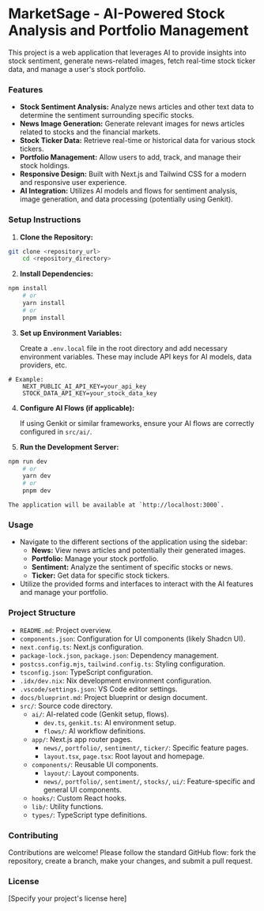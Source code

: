 # MarketSage - AI-Powered Stock Analysis and Portfolio Management

This project is a web application that leverages AI to provide insights into stock sentiment, generate news-related images, fetch real-time stock ticker data, and manage a user's stock portfolio.

### Features

*   **Stock Sentiment Analysis:** Analyze news articles and other text data to determine the sentiment surrounding specific stocks.
*   **News Image Generation:** Generate relevant images for news articles related to stocks and the financial markets.
*   **Stock Ticker Data:** Retrieve real-time or historical data for various stock tickers.
*   **Portfolio Management:** Allow users to add, track, and manage their stock holdings.
*   **Responsive Design:** Built with Next.js and Tailwind CSS for a modern and responsive user experience.
*   **AI Integration:** Utilizes AI models and flows for sentiment analysis, image generation, and data processing (potentially using Genkit).

### Setup Instructions

1.  **Clone the Repository:**

    
```bash
git clone <repository_url>
    cd <repository_directory>
```

2.  **Install Dependencies:**

    
```bash
npm install
    # or
    yarn install
    # or
    pnpm install
```

3.  **Set up Environment Variables:**

    Create a `.env.local` file in the root directory and add necessary environment variables. These may include API keys for AI models, data providers, etc.

    
```
# Example:
    NEXT_PUBLIC_AI_API_KEY=your_api_key
    STOCK_DATA_API_KEY=your_stock_data_key
```

4.  **Configure AI Flows (if applicable):**

    If using Genkit or similar frameworks, ensure your AI flows are correctly configured in `src/ai/`.

5.  **Run the Development Server:**

    
```bash
npm run dev
    # or
    yarn dev
    # or
    pnpm dev
```

    The application will be available at `http://localhost:3000`.

### Usage

*   Navigate to the different sections of the application using the sidebar:
    *   **News:** View news articles and potentially their generated images.
    *   **Portfolio:** Manage your stock portfolio.
    *   **Sentiment:** Analyze the sentiment of specific stocks or news.
    *   **Ticker:** Get data for specific stock tickers.
*   Utilize the provided forms and interfaces to interact with the AI features and manage your portfolio.

### Project Structure

*   `README.md`: Project overview.
*   `components.json`: Configuration for UI components (likely Shadcn UI).
*   `next.config.ts`: Next.js configuration.
*   `package-lock.json`, `package.json`: Dependency management.
*   `postcss.config.mjs`, `tailwind.config.ts`: Styling configuration.
*   `tsconfig.json`: TypeScript configuration.
*   `.idx/dev.nix`: Nix development environment configuration.
*   `.vscode/settings.json`: VS Code editor settings.
*   `docs/blueprint.md`: Project blueprint or design document.
*   `src/`: Source code directory.
    *   `ai/`: AI-related code (Genkit setup, flows).
        *   `dev.ts`, `genkit.ts`: AI environment setup.
        *   `flows/`: AI workflow definitions.
    *   `app/`: Next.js app router pages.
        *   `news/`, `portfolio/`, `sentiment/`, `ticker/`: Specific feature pages.
        *   `layout.tsx`, `page.tsx`: Root layout and homepage.
    *   `components/`: Reusable UI components.
        *   `layout/`: Layout components.
        *   `news/`, `portfolio/`, `sentiment/`, `stocks/`, `ui/`: Feature-specific and general UI components.
    *   `hooks/`: Custom React hooks.
    *   `lib/`: Utility functions.
    *   `types/`: TypeScript type definitions.

### Contributing

Contributions are welcome! Please follow the standard GitHub flow: fork the repository, create a branch, make your changes, and submit a pull request.

### License

[Specify your project's license here]